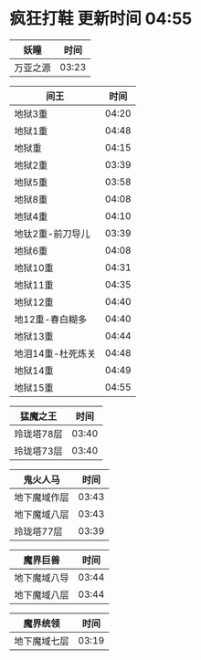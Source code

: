 # 疯狂打鞋 更新时间 04:55

| 妖瞳   | 时间    |
|--------|-------|
| 万亚之源 | 03:23 |

| 间王   | 时间    |
|--------|-------|
| 地狱3重 | 04:20 |
| 地狱1重 | 04:48 |
| 地狱重 | 04:15 |
| 地狱2重 | 03:39 |
| 地狱5重 | 03:58 |
| 地狱8重 | 04:08 |
| 地狱4重 | 04:10 |
| 地钛2重-前刀导儿 | 03:39 |
| 地狱6重 | 04:08 |
| 地狱10重 | 04:31 |
| 地狱11重 | 04:35 |
| 地狱12重 | 04:40 |
| 地12重-春白糊多 | 04:40 |
| 地狱13重 | 04:44 |
| 地泪14重-杜死炼关 | 04:48 |
| 地狱14重 | 04:49 |
| 地狱15重 | 04:55 |

| 猛魔之王   | 时间    |
|--------|-------|
| 玲珑塔78层 | 03:40 |
| 玲珑塔73层 | 03:40 |

| 鬼火人马   | 时间    |
|--------|-------|
| 地下魔域作层 | 03:43 |
| 地下魔域八层 | 03:43 |
| 玲珑塔77层 | 03:39 |

| 魔界巨兽   | 时间    |
|--------|-------|
| 地下魔域八导 | 03:44 |
| 地下魔域八层 | 03:44 |

| 魔界统领   | 时间    |
|--------|-------|
| 地下魔域七层 | 03:19 |